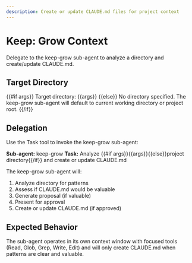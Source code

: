 ```yaml
---
description: Create or update CLAUDE.md files for project context
---
```


# Keep: Grow Context

Delegate to the keep-grow sub-agent to analyze a directory and create/update CLAUDE.md.

## Target Directory

{{#if args}}
Target directory: {{args}}
{{else}}
No directory specified. The keep-grow sub-agent will default to current working directory or project root.
{{/if}}

## Delegation

Use the Task tool to invoke the keep-grow sub-agent:

**Sub-agent:** keep-grow
**Task:** Analyze {{#if args}}{{args}}{{else}}project directory{{/if}} and create or update CLAUDE.md

The keep-grow sub-agent will:
1. Analyze directory for patterns
2. Assess if CLAUDE.md would be valuable
3. Generate proposal (if valuable)
4. Present for approval
5. Create or update CLAUDE.md (if approved)

## Expected Behavior

The sub-agent operates in its own context window with focused tools (Read, Glob, Grep, Write, Edit) and will only create CLAUDE.md when patterns are clear and valuable.
